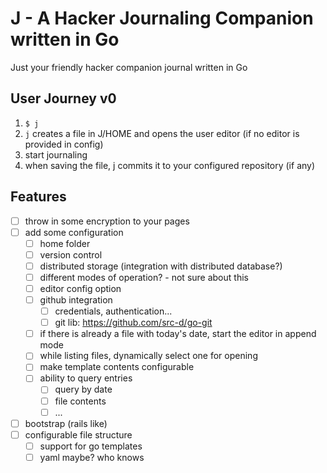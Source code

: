 # J - A Hacker Journaling Companion written in Go

Just your friendly hacker companion journal written in Go

## User Journey v0

1. `$ j`
2. `j` creates a file in J/HOME and opens the user editor (if no editor is provided in config)
3. start journaling
4. when saving the file, j commits it to your configured repository (if any)

## Features

- [ ] throw in some encryption to your pages
- [ ] add some configuration
  - [ ] home folder
  - [ ] version control
  - [ ] distributed storage (integration with distributed database?)
  - [ ] different modes of operation? - not sure about this
  - [ ] editor config option
  - [ ] github integration
    - [ ] credentials, authentication...
    - [ ] git lib: https://github.com/src-d/go-git
  - [ ] if there is already a file with today's date, start the editor in append mode
  - [ ] while listing files, dynamically select one for opening
  - [ ] make template contents configurable
  - [ ] ability to query entries
    - [ ] query by date
    - [ ] file contents
    - [ ] ...
- [ ] bootstrap (rails like)
- [ ] configurable file structure
  - [ ] support for go templates
  - [ ] yaml maybe? who knows
